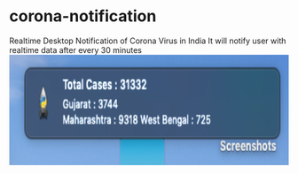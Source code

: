 # corona-notification
Realtime Desktop Notification of Corona Virus in India
It will notify user with realtime data after every 30 minutes
<img src="corona.png" width="100%" height="200px">
